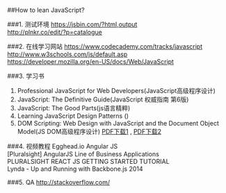 ##How to lean JavaScript?
  
###1. 测试环境 
https://jsbin.com/?html,output  
http://plnkr.co/edit/?p=catalogue  

###2. 在线学习网站
https://www.codecademy.com/tracks/javascript  
http://www.w3schools.com/js/default.asp  
https://developer.mozilla.org/en-US/docs/Web/JavaScript  

###3. 学习书
 1) Professional JavaScript for Web Developers(JavaScript高级程序设计)  
 2) JavaScript: The Definitive Guide(JavaScript 权威指南 第6版)  
 3) JavaScript: The Good Parts(js语言精粹)  
 4) Learning JavaScript Design Patterns () 
 5) DOM Scripting: Web Design with JavaScript and the Document Object Model(JS DOM高级程序设计)  [PDF下载1](http://www.ziyonet.uz/uploads/books/50328/53bd0f163ffd7.pdf)  , [PDF下载2](ftp://91.193.237.1/pub/docs/linux-support/programming/JavaScript/[Apress.%20FriendsofED]%20-%20DOM%20Scripting%20-%20[Keith,%20Sambells].pdf)   

###4. 视频教程
Egghead.io Angular JS  
[Pluralsight] AngularJS Line of Business Applications  
PLURALSIGHT REACT JS GETTING STARTED TUTORIAL  
Lynda - Up and Running with Backbone.js 2014  

###5. QA
http://stackoverflow.com/
